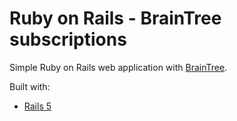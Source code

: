 # Ruby on Rails - BrainTree subscriptions

Simple Ruby on Rails web application with [BrainTree][brain].

Built with:
- [Rails 5][rails]

  [brain]:    <https://www.braintreepayments.com/>
  [rails]:    <http://rubyonrails.org/>
